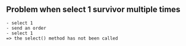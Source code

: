 ## Problem when select 1 survivor multiple times

    - select 1
    - send an order
    - select 1
    => the select() method has not been called
